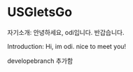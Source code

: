 # USGletsGo

자기소개: 안녕하세요, odi입니다. 반갑습니다.

Introduction: Hi, im odi. nice to meet you!

developebranch 추가함
